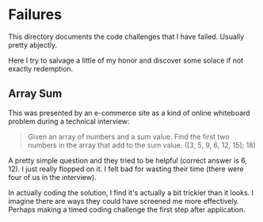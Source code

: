 # Failures
This directory documents the code challenges that I have failed. Usually pretty abjectly.

Here I try to salvage a little of my honor and discover some solace if not exactly redemption.

## Array Sum
This was presented by an e-commerce site as a kind of online whiteboard problem during a technical interview:

> Given an array of numbers and a sum value. Find the first two numbers in the array that add to the sum value. ([3, 5, 9, 6, 12, 15]; 18)

A pretty simple question and they tried to be helpful (correct answer is 6, 12). I just really flopped on it. I felt bad for wasting their time (there were four of us in the interview).

In actually coding the solution, I find it's actually a bit trickier than it looks. I imagine there are ways they could have screened me more effectively. Perhaps making a timed coding challenge the first step after application.
